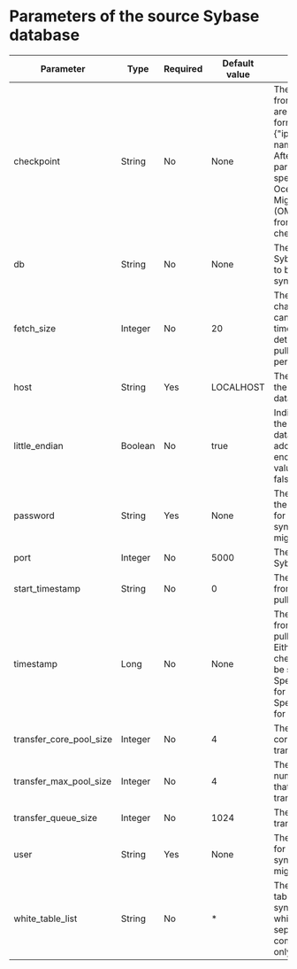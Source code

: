 Parameters of the source Sybase database 
=============================================================




|        Parameter        |  Type   | Required | Default value |                                                                                                                                        Description                                                                                                                                         |
|-------------------------|---------|----------|---------------|--------------------------------------------------------------------------------------------------------------------------------------------------------------------------------------------------------------------------------------------------------------------------------------------|
| checkpoint              | String  | No       | None          | The checkpoint from which logs are pulled, in the format of {"ip:port@database name": log ID}.  After this parameter is specified, OceanBase Migration Service (OMS) can restart from this checkpoint.                                                                     |
| db                      | String  | No       | None          | The name of the Sybase database to be synchronized.                                                                                                                                                                                                                                        |
| fetch_size              | Integer | No       | 20            | The number of change logs that can be pulled at a time, which determines the log pulling performance.                                                                                                                                                                                      |
| host                    | String  | Yes      | LOCALHOST     | The IP address of the Sybase database.                                                                                                                                                                                                                                                     |
| little_endian           | Boolean | No       | true          | Indicates whether the Sybase database server adopts the little endian mode. Valid values: true and false                                                                                                                                                                                   |
| password                | String  | Yes      | None          | The password of the account used for incremental synchronization or migration.                                                                                                                                                                                                             |
| port                    | Integer | No       | 5000          | The port of the Sybase database.                                                                                                                                                                                                                                                           |
| start_timestamp         | String  | No       | 0             | The point in time from which the log pulling starts.                                                                                                                                                                                                                                       |
| timestamp               | Long    | No       | None          | The timestamp from which log pulling starts. Either `timestamp` or checkpoint must be specified.  * Specify `timestamp` for the first start.   * Specify `checkpoint` for a restart.    |
| transfer_core_pool_size | Integer | No       | 4             | The number of core threads transferred.                                                                                                                                                                                                                                                    |
| transfer_max_pool_size  | Integer | No       | 4             | The maximum number of threads that can be transferred.                                                                                                                                                                                                                                     |
| transfer_queue_size     | Integer | No       | 1024          | The size of the transfer queue.                                                                                                                                                                                                                                                            |
| user                    | String  | Yes      | None          | The account used for incremental synchronization or migration.                                                                                                                                                                                                                             |
| white_table_list        | String  | No       | \*            | The names of the tables to be synchronized, which are separated with commas (,). Enter only table names.                                                                                                                                                                                   |



